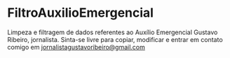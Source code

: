 # FiltroAuxilioEmergencial
Limpeza e filtragem de dados referentes ao Auxílio Emergencial
Gustavo Ribeiro, jornalista. Sinta-se livre para copiar, modificar e entrar em contato comigo em
jornalistagustavoribeiro@gmail.com

